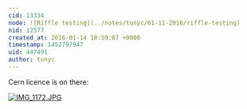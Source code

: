 ```yaml
---
cid: 13334
node: ![Riffle testing](../notes/tonyc/01-11-2016/riffle-testing)
nid: 12577
created_at: 2016-01-14 18:59:07 +0000
timestamp: 1452797947
uid: 447491
author: tonyc
---
```


Cern licence is on there: 

[![IMG_1172.JPG](//i.publiclab.org/system/images/photos/000/013/627/medium/IMG_1172.JPG)](//i.publiclab.org/system/images/photos/000/013/627/original/IMG_1172.JPG)

